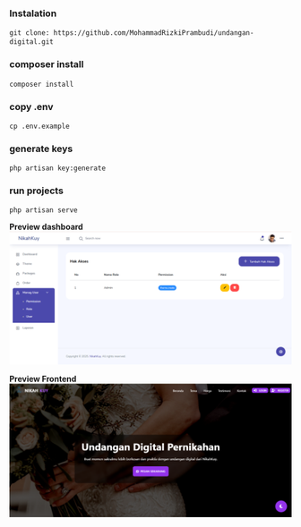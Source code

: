 ### Instalation

```
git clone: https://github.com/MohammadRizkiPrambudi/undangan-digital.git
```

### composer install

```
composer install
```

### copy .env

```
cp .env.example
```

### generate keys

```
php artisan key:generate
```

### run projects

```
php artisan serve
```

**Preview dashboard**
![dashboard](image-2.png)

**Preview Frontend**
![frontend](image-1.png)
